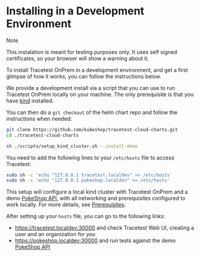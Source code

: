 # Installing in a Development Environment

> [!NOTE]
> This instalation is meant for testing purposes only. It uses self signed certificates, so your browser will show a warning about it.

To install Tracetest OnPrem in a development environment, and get a first glimpse of how it works, you can follow the instructions below.

We provide a development install via a script that you can use to run Tracetest OnPrem locally on your machine. The only prerequisite is that you have [kind](https://kind.sigs.k8s.io/) installed.

You can then do a `git checkout` of the helm chart repo and follow the instructions when needed:
```sh
git clone https://github.com/kubeshop/tracetest-cloud-charts.git
cd ./tracetest-cloud-charts

sh ./scripts/setup_kind_cluster.sh --install-demo
```

You need to add the following lines to your `/etc/hosts` file to access Tracetest:
```sh
sudo sh -c 'echo "127.0.0.1 tracetest.localdev" >> /etc/hosts'
sudo sh -c 'echo "127.0.0.1 pokeshop.localdev" >> /etc/hosts'
```

This setup will configure a local kind cluster with Tracetest OnPrem and a demo [PokeShop API](https://docs.tracetest.io/live-examples/pokeshop/overview), with all networking and prerequisites configured to work locally. For more details, see [Prerequisites](./prerequisites.md). 

After setting up your `hosts` file, you can go to the following links:
- https://tracetest.localdev:30000 and check Tracetest Web UI, creating a user and an organization for you
- https://pokeshop.localdev:30000 and run tests against the demo [PokeShop API](https://docs.tracetest.io/live-examples/pokeshop/overview)
